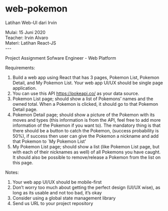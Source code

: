 # web-pokemon
Latihan Web-UI dari Irvin
<p>
Mulai: 15 Juni 2020<br>
Teacher: Irvin Alvaro<br>
Materi: Latihan React-JS<br>
---<br>
<p>
Project Assignment
Sofware Engineer - Web Platform

Requirements:
1.	Build a web app using React that has 3 pages, Pokemon List, Pokemon Detail, and My Pokemon List. Your web app UI/UX should be single page application.
2.	You can use this API https://pokeapi.co/ as your data source.
3.	Pokemon List page; should show a list of Pokemons’ names and the owned total. When a Pokemon is clicked, it should go to that Pokemon Detail page.
4.	Pokemon Detail page; should show a picture of the Pokemon with its moves and types (this information is from the API, feel free to add more information of the Pokemon if you want to). The mandatory thing is that there should be a button to catch the Pokemon, (success probability is 50%), if success then user can give the Pokemon a nickname and add that Pokemon to `My Pokemon List’
5.	My Pokemon List page; should show a list (like Pokemon List page, but with each of their nicknames as well) of all Pokemons you have caught. It should also be possible to remove/release a Pokemon from the list on this page.


Notes:
1.	Your web app UI/UX should be mobile-first
2.	Don’t worry too much about getting the perfect design (UI/UX wise), as long as its usable and not too bad, it’s okay
3.	Consider using a global state management library
4.	Send us URL to your project repository
